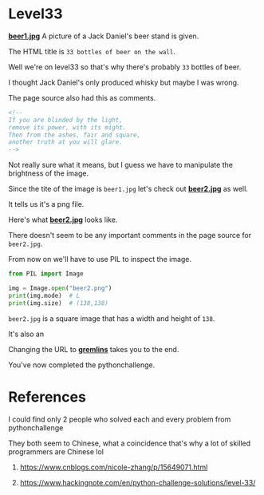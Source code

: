 # Level33


**[beer1.jpg](beer1.jpg)** A picture of a Jack Daniel's beer stand is given.

The HTML title is `33 bottles of beer on the wall`.

Well we're on level33 so that's why there's probably `33` bottles of beer.

I thought Jack Daniel's only produced whisky but maybe I was wrong. 

The page source also had this as comments. 


```HTML 
<!--
If you are blinded by the light,
remove its power, with its might.
Then from the ashes, fair and square,
another truth at you will glare.
-->
```

Not really sure what it means, but I guess we have to manipulate the brightness of the image. 


Since the tite of the image is `beer1.jpg` let's check out **[beer2.jpg](beer2.jpg)** as well.


It tells us it's a png file.


Here's what **[beer2.jpg](beer2.png)** looks like. 


There doesn't seem to be any important comments in the page source for `beer2.jpg`.


From now on we'll have to use PIL to inspect the image.


```python
from PIL import Image 

img = Image.open("beer2.png")
print(img.mode)  # L
print(img.size)  # (138,138)
```

`beer2.jpg` is a square image that has a width and height of `138`.

It's also an 


Changing the URL to **[gremlins](www.kohsamui:thailand@pythonchallenge.com/pc/rock/gremlins.html)** takes you to the end.


You've now completed the pythonchallenge. 


# References 

I could find only 2 people who solved each and every problem from pythonchallenge 

They both seem to Chinese, what a coincidence that's why a lot of skilled programmers are Chinese lol


1.  https://www.cnblogs.com/nicole-zhang/p/15649071.html

2.  https://www.hackingnote.com/en/python-challenge-solutions/level-33/ 